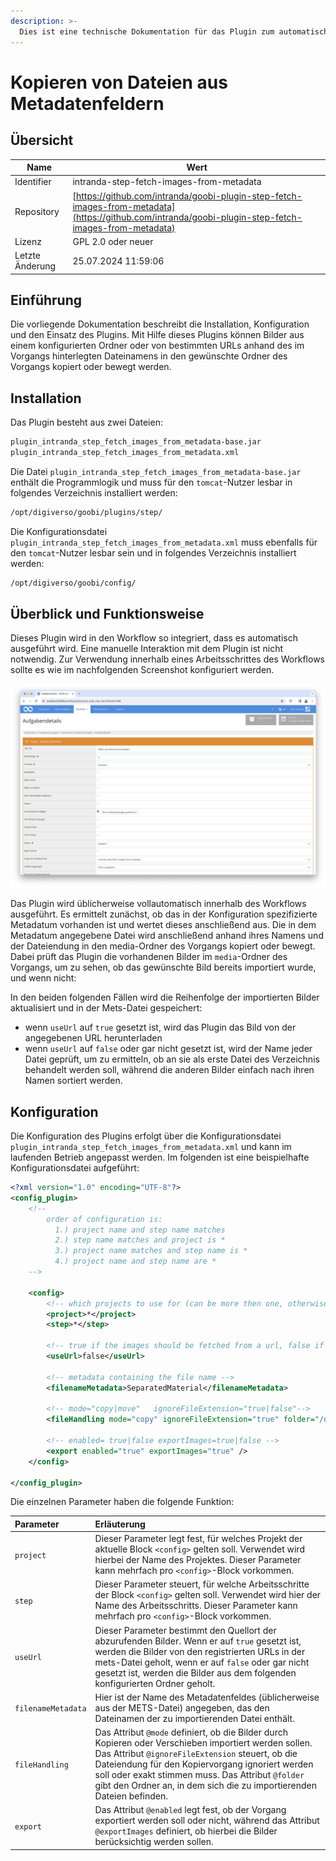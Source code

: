 ```yaml
---
description: >-
  Dies ist eine technische Dokumentation für das Plugin zum automatischen Anreichern des Prozesses mit Bildern basierend auf Metadaten mit den Dateinamen im Vorgang.
---
```


# Kopieren von Dateien aus Metadatenfeldern

## Übersicht

Name                     | Wert
-------------------------|-----------
Identifier               | intranda-step-fetch-images-from-metadata
Repository               | [https://github.com/intranda/goobi-plugin-step-fetch-images-from-metadata](https://github.com/intranda/goobi-plugin-step-fetch-images-from-metadata)
Lizenz              | GPL 2.0 oder neuer 
Letzte Änderung    | 25.07.2024 11:59:06


## Einführung
Die vorliegende Dokumentation beschreibt die Installation, Konfiguration und den Einsatz des Plugins. Mit Hilfe dieses Plugins können Bilder aus einem konfigurierten Ordner oder von bestimmten URLs anhand des im Vorgangs hinterlegten Dateinamens in den gewünschte Ordner des Vorgangs kopiert oder bewegt werden. 


## Installation
Das Plugin besteht aus zwei Dateien:

```bash
plugin_intranda_step_fetch_images_from_metadata-base.jar
plugin_intranda_step_fetch_images_from_metadata.xml
```

Die Datei `plugin_intranda_step_fetch_images_from_metadata-base.jar` enthält die Programmlogik und muss für den `tomcat`-Nutzer lesbar in folgendes Verzeichnis installiert werden:

```bash
/opt/digiverso/goobi/plugins/step/
```

Die Konfigurationsdatei `plugin_intranda_step_fetch_images_from_metadata.xml` muss ebenfalls für den `tomcat`-Nutzer lesbar sein und in folgendes Verzeichnis installiert werden:

```bash
/opt/digiverso/goobi/config/
```


## Überblick und Funktionsweise
Dieses Plugin wird in den Workflow so integriert, dass es automatisch ausgeführt wird. Eine manuelle Interaktion mit dem Plugin ist nicht notwendig. Zur Verwendung innerhalb eines Arbeitsschrittes des Workflows sollte es wie im nachfolgenden Screenshot konfiguriert werden.

![Integration des Plugins in den Workflow](images/goobi-plugin-step-fetch-images-from-metadata_screen1_de.png)

Das Plugin wird üblicherweise vollautomatisch innerhalb des Workflows ausgeführt. Es ermittelt zunächst, ob das in der Konfiguration spezifizierte Metadatum vorhanden ist und wertet dieses anschließend aus. Die in dem Metadatum angegebene Datei wird anschließend anhand ihres Namens und der Dateiendung in den media-Ordner des Vorgangs kopiert oder bewegt. Dabei prüft das Plugin die vorhandenen Bilder im `media`-Ordner des Vorgangs, um zu sehen, ob das gewünschte Bild bereits importiert wurde, und wenn nicht:

In den beiden folgenden Fällen wird die Reihenfolge der importierten Bilder aktualisiert und in der Mets-Datei gespeichert:	
- wenn `useUrl` auf `true` gesetzt ist, wird das Plugin das Bild von der angegebenen URL herunterladen 
- wenn `useUrl` auf `false` oder gar nicht gesetzt ist, wird der Name jeder Datei geprüft, um zu ermitteln, ob an sie als erste Datei des Verzeichnis behandelt werden soll, während die anderen Bilder einfach nach ihren Namen sortiert werden.


## Konfiguration
Die Konfiguration des Plugins erfolgt über die Konfigurationsdatei `plugin_intranda_step_fetch_images_from_metadata.xml` und kann im laufenden Betrieb angepasst werden. Im folgenden ist eine beispielhafte Konfigurationsdatei aufgeführt:

```xml
<?xml version="1.0" encoding="UTF-8"?>
<config_plugin>
    <!--
        order of configuration is:
          1.) project name and step name matches
          2.) step name matches and project is *
          3.) project name matches and step name is *
          4.) project name and step name are *
	-->
    
    <config>
        <!-- which projects to use for (can be more then one, otherwise use *) -->
        <project>*</project>
        <step>*</step>
        
        <!-- true if the images should be fetched from a url, false if the images should be fetched from the following configured folder. DEFAULT false -->
        <useUrl>false</useUrl>

        <!-- metadata containing the file name -->
        <filenameMetadata>SeparatedMaterial</filenameMetadata>
        
        <!-- mode="copy|move"   ignoreFileExtension="true|false"-->
        <fileHandling mode="copy" ignoreFileExtension="true" folder="/opt/digiverso/import/images/" />
        
        <!-- enabled= true|false exportImages=true|false -->
        <export enabled="true" exportImages="true" />
    </config>

</config_plugin>
```

Die einzelnen Parameter haben die folgende Funktion:

| Parameter | Erläuterung |
| :--- | :--- |
| `project` | Dieser Parameter legt fest, für welches Projekt der aktuelle Block `<config>` gelten soll. Verwendet wird hierbei der Name des Projektes. Dieser Parameter kann mehrfach pro `<config>`-Block vorkommen. |
| `step` | Dieser Parameter steuert, für welche Arbeitsschritte der Block `<config>` gelten soll. Verwendet wird hier der Name des Arbeitsschritts. Dieser Parameter kann mehrfach pro `<config>`-Block vorkommen. |
| `useUrl` | Dieser Parameter bestimmt den Quellort der abzurufenden Bilder. Wenn er auf `true` gesetzt ist, werden die Bilder von den registrierten URLs in der mets-Datei geholt, wenn er auf `false` oder gar nicht gesetzt ist, werden die Bilder aus dem folgenden konfigurierten Ordner geholt. |
| `filenameMetadata` | Hier ist der Name des Metadatenfeldes (üblicherweise aus der METS-Datei) angegeben, das den Dateinamen der zu importierenden Datei enthält. |
| `fileHandling` | Das Attribut `@mode` definiert, ob die Bilder durch Kopieren oder Verschieben importiert werden sollen. Das Attribut `@ignoreFileExtension` steuert, ob die Dateiendung für den Kopiervorgang ignoriert werden soll oder exakt stimmen muss. Das Attribut `@folder` gibt den Ordner an, in dem sich die zu importierenden Dateien befinden.   |
| `export` | Das Attribut `@enabled` legt fest, ob der Vorgang exportiert werden soll oder nicht, während das Attribut `@exportImages` definiert, ob hierbei die Bilder berücksichtig werden sollen.  |